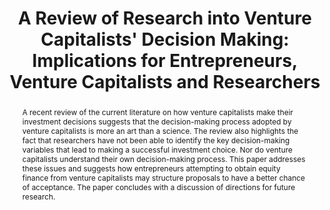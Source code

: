 ---
layout: article
comments: true
title: "A Review of Research into Venture Capitalists' Decision Making: Implications for Entrepreneurs, Venture Capitalists and Researchers"
excerpt: A discussion of the research on VC decision making and the gaps in the research in this field, and suggestions for improving pitches based on the evidence.
link: http://epubs.scu.edu.au/cgi/viewcontent.cgi?article=1078&context=jesp
source: Journal of Economic and Social Policy, 2005
authors:
  - name: Edward Hudson
    affiliation: Southern Cross University
  - name: Michael Evans
    affiliation: Southern Cross University
abstract: A recent review of the current literature on how venture capitalists make their investment decisions suggests that the decision-making process adopted by venture capitalists is more an art than a science. The review also highlights the fact that researchers have not been able to identify the key decision-making variables that lead to making a successful investment choice. Nor do venture capitalists understand their own decision-making process. This paper addresses these issues and suggests how entrepreneurs attempting to obtain equity finance from venture capitalists may structure proposals to have a better chance of acceptance. The paper concludes with a discussion of directions for future research.
---